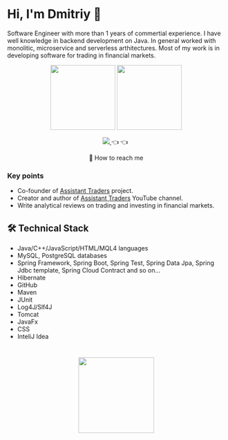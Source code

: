 # Hi, I'm Dmitriy 👋
Software Engineer with more than 1 years of commertial experience. I have well knowledge in backend development on Java.
In general worked with monolitic, microservice and serverless arthitectures. Most of my work is in developing software for trading in financial markets.

<p align='center'>
   <a href="https://github-readme-stats.vercel.app/api?username=DimaZeland3&show_icons=true&count_private=true"><img
           height=150
           src="https://github-readme-stats.vercel.app/api?username=DimaZeland&show_icons=true&count_private=true"/></a>
   <a href="https://github.com/DimaZeland/github-readme-stats"><img height=150
                                                                  src="https://github-readme-stats.vercel.app/api/top-langs/?username=DimaZeland&layout=compact"/></a>
</p>

<p align='center'>
   <a href="https://t.me/cme4x" target="_blank">
    <img src="https://img.shields.io/badge/Telegram-2CA5E0?style=for-the-badge&logo=telegram&logoColor=white" />        
  </a>👈&nbsp;👈&nbsp;

 <p align='center'>
  💬 How to reach me</a>
</p>


### Key points
*   Co-founder of [Assistant Traders](http://assistant-traders.com/) project.
*   Creator and author of [Assistant Traders](https://www.youtube.com/channel/UCFv_nGr8qpuX5ITMopY2d8A) YouTube channel.
*   Write analytical reviews on trading and investing in financial markets.

## 🛠 Technical Stack
*   Java/C++/JavaScript/HTML/MQL4 languages
*   MySQL, PostgreSQL databases
*   Spring Framework, Spring Boot, Spring Test, Spring Data Jpa, Spring Jdbc template, Spring Cloud Contract and so on...
*   Hibernate
*   GitHub
*   Maven
*   JUnit
*   Log4J/Slf4J
*   Tomcat
*   JavaFx
*   CSS
*   InteliJ Idea


<div align="center" style="margin: 40px 0">
   <a href="https://github.com/romankh3/github-profile-views-counter">
       <img width="175px" src="https://komarev.com/ghpvc/?username=DimaZeland&color=DE002D">
   </a>
</div>
<!--
**DimaZeland/DimaZeland** is a ✨ _special_ ✨ repository because its `README.md` (this file) appears on your GitHub profile.

Here are some ideas to get you started:

- 🔭 I’m currently working on ...
- 🌱 I’m currently learning ...
- 👯 I’m looking to collaborate on ...
- 🤔 I’m looking for help with ...
- 💬 Ask me about ...
- 📫 How to reach me: ...
- 😄 Pronouns: ...
- ⚡ Fun fact: ...
-->
